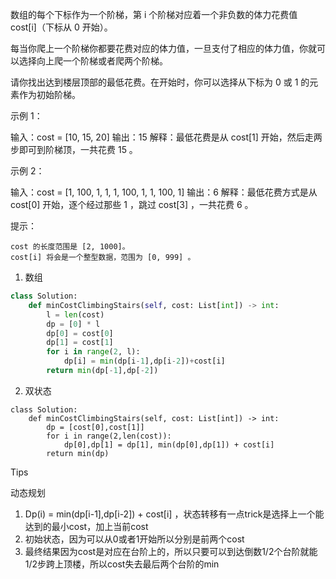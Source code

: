 数组的每个下标作为一个阶梯，第 i 个阶梯对应着一个非负数的体力花费值 cost[i]（下标从 0 开始）。

每当你爬上一个阶梯你都要花费对应的体力值，一旦支付了相应的体力值，你就可以选择向上爬一个阶梯或者爬两个阶梯。

请你找出达到楼层顶部的最低花费。在开始时，你可以选择从下标为 0 或 1 的元素作为初始阶梯。

 

示例 1：

输入：cost = [10, 15, 20]
输出：15
解释：最低花费是从 cost[1] 开始，然后走两步即可到阶梯顶，一共花费 15 。

 示例 2：

输入：cost = [1, 100, 1, 1, 1, 100, 1, 1, 100, 1]
输出：6
解释：最低花费方式是从 cost[0] 开始，逐个经过那些 1 ，跳过 cost[3] ，一共花费 6 。

 

提示：

    cost 的长度范围是 [2, 1000]。
    cost[i] 将会是一个整型数据，范围为 [0, 999] 。





1. 数组

```python
class Solution:
    def minCostClimbingStairs(self, cost: List[int]) -> int:
        l = len(cost)
        dp = [0] * l
        dp[0] = cost[0]
        dp[1] = cost[1]
        for i in range(2, l):
            dp[i] = min(dp[i-1],dp[i-2])+cost[i]
        return min(dp[-1],dp[-2])
```



2. 双状态

```
class Solution:
    def minCostClimbingStairs(self, cost: List[int]) -> int:
        dp = [cost[0],cost[1]]
        for i in range(2,len(cost)):
            dp[0],dp[1] = dp[1], min(dp[0],dp[1]) + cost[i]
        return min(dp)
```





Tips

动态规划

1. Dp(i) = min(dp[i-1],dp[i-2]) + cost[i] ，状态转移有一点trick是选择上一个能达到的最小cost，加上当前cost
2. 初始状态，因为可以从0或者1开始所以分别是前两个cost
3. 最终结果因为cost是对应在台阶上的，所以只要可以到达倒数1/2个台阶就能1/2步跨上顶楼，所以cost失去最后两个台阶的min
